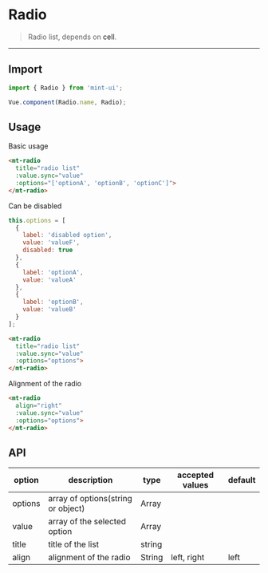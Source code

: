 # Radio

> Radio list, depends on <a v-link="{path:'/' + $route.language + '/cell'}">cell</a>.

-------------

## Import

```javascript
import { Radio } from 'mint-ui';

Vue.component(Radio.name, Radio);
```

## Usage

Basic usage

```html
<mt-radio
  title="radio list"
  :value.sync="value"
  :options="['optionA', 'optionB', 'optionC']">
</mt-radio>
```

Can be disabled

```javascript
this.options = [
  {
    label: 'disabled option',
    value: 'valueF',
    disabled: true
  },
  {
    label: 'optionA',
    value: 'valueA'
  },
  {
    label: 'optionB',
    value: 'valueB'
  }
];
```

```html
<mt-radio
  title="radio list"
  :value.sync="value"
  :options="options">
</mt-radio>
```

Alignment of the radio

```html
<mt-radio
  align="right"
  :value.sync="value"
  :options="options">
</mt-radio>
```

## API
| option | description | type | accepted values | default |
|------|-------|---------|-------|--------|
| options | array of options(string or object) | Array | |
|value | array of the selected option | Array | | |
|title | title of the list | string | | |
|align| alignment of the radio | String | left, right | left |

